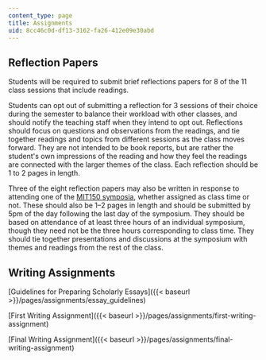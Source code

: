 ```yaml
---
content_type: page
title: Assignments
uid: 8cc46c0d-df13-3162-fa26-412e09e30abd
---
```


Reflection Papers
-----------------

Students will be required to submit brief reflections papers for 8 of the 11 class sessions that include readings.

Students can opt out of submitting a reflection for 3 sessions of their choice during the semester to balance their workload with other classes, and should notify the teaching staff when they intend to opt out. Reflections should focus on questions and observations from the readings, and tie together readings and topics from different sessions as the class moves forward. They are not intended to be book reports, but are rather the student's own impressions of the reading and how they feel the readings are connected with the larger themes of the class. Each reflection should be 1 to 2 pages in length.

Three of the eight reflection papers may also be written in response to attending one of the [MIT150 symposia](http://mit150.mit.edu/symposia/computation-transformation.html), whether assigned as class time or not. These should also be 1–2 pages in length and should be submitted by 5pm of the day following the last day of the symposium. They should be based on attendance of at least three hours of an individual symposium, though they need not be the three hours corresponding to class time. They should tie together presentations and discussions at the symposium with themes and readings from the rest of the class.

Writing Assignments
-------------------

[Guidelines for Preparing Scholarly Essays]({{< baseurl >}}/pages/assignments/essay_guidelines)

[First Writing Assignment]({{< baseurl >}}/pages/assignments/first-writing-assignment)

[Final Writing Assignment]({{< baseurl >}}/pages/assignments/final-writing-assignment)
